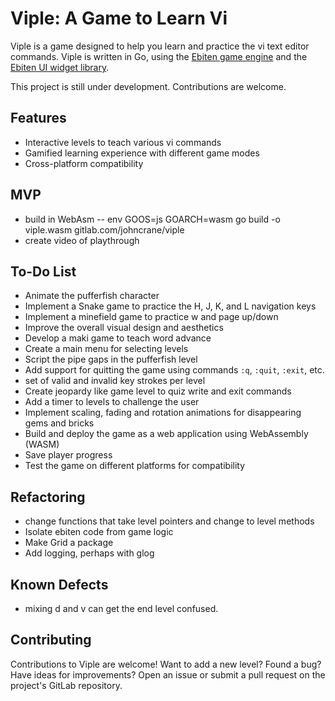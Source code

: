 # Viple: A Game to Learn Vi
Viple is a game designed to help you learn and practice the vi text editor commands. Viple is written in Go, using the [Ebiten game engine](https://ebitengine.org/) and the [Ebiten UI widget library](https://ebitenui.github.io/). 

This project is still under development. Contributions are welcome.

## Features
- Interactive levels to teach various vi commands
- Gamified learning experience with different game modes
- Cross-platform compatibility

## MVP
- build in WebAsm
-- env GOOS=js GOARCH=wasm go build -o viple.wasm gitlab.com/johncrane/viple
- create video of playthrough

## To-Do List
- Animate the pufferfish character
- Implement a Snake game to practice the H, J, K, and L navigation keys
- Implement a minefield game to practice w and page up/down
- Improve the overall visual design and aesthetics
- Develop a maki game to teach word advance
- Create a main menu for selecting levels
- Script the pipe gaps in the pufferfish level
- Add support for quitting the game using commands `:q`, `:quit`, `:exit`, etc.
- set of valid and invalid key strokes per level
- Create jeopardy like game level to quiz write and exit commands
- Add a timer to levels to challenge the user
- Implement scaling, fading and rotation animations for disappearing gems and bricks
- Build and deploy the game as a web application using WebAssembly (WASM)
- Save player progress
- Test the game on different platforms for compatibility

## Refactoring
- change functions that take level pointers and change to level methods
- Isolate ebiten code from game logic
- Make Grid a package
- Add logging, perhaps with glog

## Known Defects
- mixing d and v can get the end level confused.

## Contributing
Contributions to Viple are welcome! Want to add a new level? Found a bug? Have ideas for improvements? Open an issue or submit a pull request on the project's GitLab repository.
